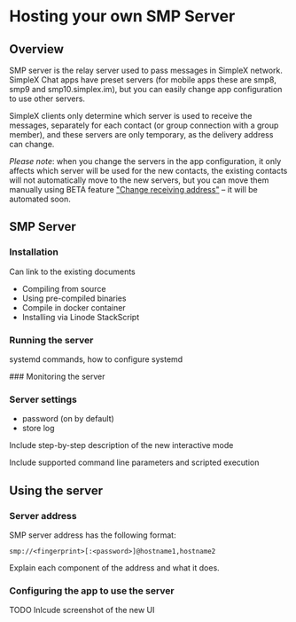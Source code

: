 # Hosting your own SMP Server

## Overview

SMP server is the relay server used to pass messages in SimpleX network. SimpleX Chat apps have preset servers (for mobile apps these are smp8, smp9 and smp10.simplex.im), but you can easily change app configuration to use other servers.

SimpleX clients only determine which server is used to receive the messages, separately for each contact (or group connection with a group member), and these servers are only temporary, as the delivery address can change.

_Please note_: when you change the servers in the app configuration, it only affects which server will be used for the new contacts, the existing contacts will not automatically move to the new servers, but you can move them manually using BETA feature ["Change receiving address"](../blog/20221108-simplex-chat-v4.2-security-audit-new-website.md#change-your-delivery-address-beta) – it will be automated soon.

## SMP Server

### Installation

Can link to the existing documents

- Compiling from source
- Using pre-compiled binaries
- Compile in docker container
- Installing via Linode StackScript

### Running the server

systemd commands, how to configure systemd

### Monitoring the server

### Server settings

- password (on by default)
- store log

Include step-by-step description of the new interactive mode

Include supported command line parameters and scripted execution

## Using the server

### Server address

SMP server address has the following format:

```
smp://<fingerprint>[:<password>]@hostname1,hostname2
```

Explain each component of the address and what it does.

### Configuring the app to use the server

TODO Inlcude screenshot of the new UI
